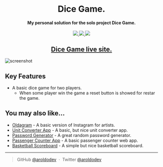 

<h1 align="center">
  <br>Dice Game.<br>
</h1>

<h4 align="center">My personal solution for the solo project Dice Game.</h4>

<p align="center">
  <a href="https://github.com/aroldodev/password-generator/issues">
      <img src="https://img.shields.io/github/issues/aroldodev/password-generator">
  </a>
  <a href="https://github.com/aroldodev/password-generator/network/members">
    <img src="https://img.shields.io/github/forks/aroldodev/password-generator">
  </a>
  <a href="https://github.com/aroldodev/password-generator/graphs/traffic">
    <img src="https://img.shields.io/github/stars/aroldodev/password-generator">
  </a>
</p>

<h2 align="center">
  <a href="https://dice-game-basic-app.netlify.app/">Dice Game live site.</a>
</h2>

![screenshot](https://i.imgur.com/yneO7e9.png)

## Key Features

- A basic dice game for two players.
  - When some player win the game a reset button is showed for restar the game.
  
## You may also like...

- [Oldagram](https://github.com/aroldodev/Oldagram) - A basic version of Instagram for artists.
- [Unit Converter App](https://github.com/aroldodev/Unit-converter-app) - A basic, but nice unit converter app.
- [Password Generator](https://github.com/aroldodev/password-generator) - A great random password generator.
- [Passenger Counter App](https://github.com/aroldodev/passenger-counter-app-scrimba) - A basic passenger counter web app.
- [Basketball Scoreboard](https://github.com/aroldodev/Basketball-Scoreboard-app) - A simple but nice basketball scoreboard.
---

> GitHub [@aroldodev](https://github.com/aroldodev) &nbsp;&middot;&nbsp;
> Twitter [@aroldodev](https://twitter.com/aroldodev)